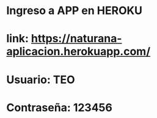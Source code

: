 # Ingreso a APP en HEROKU 
# link: https://naturana-aplicacion.herokuapp.com/
# Usuario: TEO
# Contraseña: 123456
